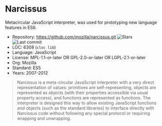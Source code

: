 # Narcissus

Metacircular JavaScript interpreter, was used for prototyping new language features in ES6.

* Repository: https://github.com/mozilla/narcissus.git <img src="https://img.shields.io/github/stars/mozilla/narcissus?label=&style=flat-square" alt="Stars"><img src="https://img.shields.io/github/last-commit/mozilla/narcissus?label=&style=flat-square" alt="Last commit">
* LOC:        6308 (`cloc lib`)
* Language:   JavaScript
* License:    MPL-1.1-or-later OR GPL-2.0-or-later OR LGPL-2.1-or-later
* Org:        Mozilla
* Standard:   ES5
* Years:      2007-2012

> Narcissus is a meta-circular JavaScript interpreter with a very
> direct representation of values: primitives are self-representing,
> objects are represented as objects (with their properties accessible via
> usual property access), and functions are represented as functions. The
> interpreter is designed this way to allow existing JavaScript functions
> and objects (such as the standard libraries) to interface directly
> with Narcissus code without following any special protocol or requiring
> wrapping and unwrapping.
